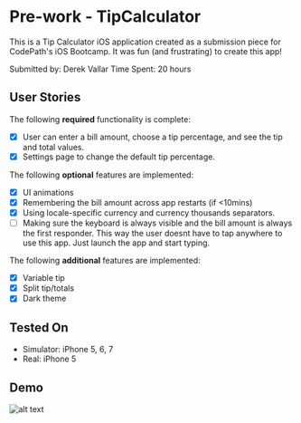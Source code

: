 # Pre-work - TipCalculator

This is a Tip Calculator iOS application created as a submission piece for CodePath's iOS Bootcamp. It was fun (and frustrating) to create this app!

Submitted by: Derek Vallar
Time Spent: 20 hours

## User Stories

The following **required** functionality is complete:
* [X] User can enter a bill amount, choose a tip percentage, and see the tip and total values.
* [X] Settings page to change the default tip percentage.

The following **optional** features are implemented:
* [X] UI animations
* [X] Remembering the bill amount across app restarts (if <10mins)
* [X] Using locale-specific currency and currency thousands separators.
* [ ] Making sure the keyboard is always visible and the bill amount is always the first responder. This way the user doesnt have to tap anywhere to use this app. Just launch the app and start typing.

The following **additional** features are implemented:
* [X] Variable tip
* [X] Split tip/totals
* [X] Dark theme

## Tested On
- Simulator: iPhone 5, 6, 7
- Real: iPhone 5

## Demo
![alt text](https://github.com/derekvallar/TipCalculator/blob/master/AppDemo.gif "TipCalculator Demo")
